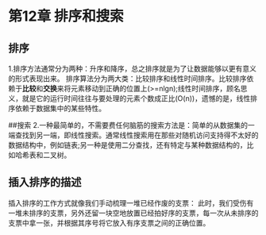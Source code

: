 # 第12章  排序和搜索

## 排序
1.排序方法通常分为两种：升序和降序，总之排序就是为了让数据能够以更有意义的形式表现出来。
排序算法分为两大类：比较排序和线性时间排序。比较排序依赖于**比较**和**交换**来将元素移动到正确的位置上(>=nlgn);线性时间排序，顾名思义，就是它的运行时间往往与要处理的元素个数成正比(O(n))，遗憾的是，线性排序依赖于数据集中的某些特性。

##搜索
2.一种最简单的，不需要费任何脑筋的搜索方法是：简单的从数据集的一端查找到另一端，即线性搜索。通常线性搜索用在那些对随机访问支持得不太好的数据结构中，例如链表;另一种是使用二分查找，还有特定与某种数据结构的，比如哈希表和二叉树。

## 插入排序的描述

插入排序的工作方式就像我们手动梳理一堆已经作废的支票：
此时，我们受伤有一堆未排序的支票，另外还留一块空地放置已经拍好序的支票，每一次从未排序的支票中拿一张，并根据其序号将它放入有序支票之间的正确位置。